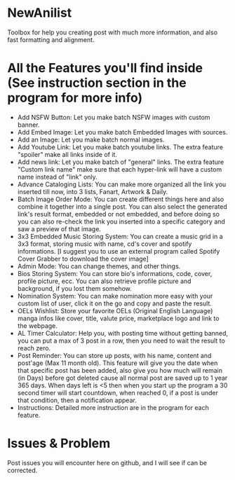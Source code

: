 # NewAnilist
Toolbox for help you creating post with much more information, and also fast formatting and alignment.
# All the Features you'll find inside (See instruction section in the program for more info)
- Add NSFW Button: Let you make batch NSFW images with custom banner.
- Add Embed Image: Let you make batch Embedded Images with sources.
- Add an Image: Let you make batch normal images.
- Add Youtube Link: Let you make batch youtube links. The extra feature "spoiler" make all links inside of it.
- Add news link: Let you make batch of "general" links. The extra feature "Custom link name" make sure that each hyper-link will have a custom name instead of "link" only.
- Advance Cataloging Lists: You can make more organized all the link you inserted till now, into 3 lists, Fanart, Artwork & Daily.
- Batch Image Order Mode: You can create different things here and also combine it together into a single post. You can also select the generated link's result format, embedded or not embedded, and before doing so you can also re-check the link you inserted into a specific category and saw a preview of that image.
- 3x3 Embedded Music Storing System: You can create a music grid in a 3x3 format, storing music with name, cd's cover and spotify informations. [I suggest you to use an external program called Spotify Cover Grabber to download the cover image]
- Admin Mode: You can change themes, and other things.
- Bios Storing System: You can store bio's informations, code, cover, profile picture, ecc. You can also retrieve profile picture and background, if you lost them somehow.
- Nomination System: You can make nomination more easy with your custom list of user, click it on the go and copy and paste the result.
- OELs Wishlist: Store your favorite OELs (Original English Language) manga infos like cover, title, valute price, marketplace logo and link to the webpage.
- AL Timer Calculator: Help you, with posting time without getting banned, you can put a max of 3 post in a row, then you need to wait the result to reach zero.
- Post Reminder: You can store up posts, with his name, content and post'age (Max 11 month old). This feature will give you the date when that specific post has been added, also give you how much will remain (in Days) before got deleted cause all normal post are saved up to 1 year 365 days. When days left is <5 then when you start up the program a 30 second timer will start countdown, when reached 0, if a post is under that condition, then a notification appear.
- Instructions: Detailed more instruction are in the program for each feature.
# Issues & Problem
Post issues you will encounter here on github, and I will see if can be corrected.

